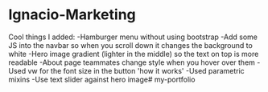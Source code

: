 # Ignacio-Marketing

Cool things I added:
-Hamburger menu without using bootstrap
-Add some JS into the navbar so when you scroll down it changes the background to white
-Hero image gradient (lighter in the middle) so the text on top is more readable
-About page teammates change style when you hover over them
-Used vw for the font size in the button 'how it works'
-Used parametric mixins
-Use text slider against hero image# my-portfolio
